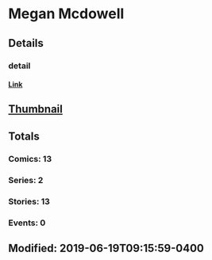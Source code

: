 # Megan  Mcdowell 
## Details
### detail
#### [Link](http://marvel.com/comics/creators/3983/megan_mcdowell?utm_campaign=apiRef&utm_source=225578a89fc76f3d20fbffda5d17a88d)
## [Thumbnail](http://i.annihil.us/u/prod/marvel/i/mg/b/40/image_not_available.jpg)
## Totals
### Comics: 13
### Series: 2
### Stories: 13
### Events: 0
## Modified: 2019-06-19T09:15:59-0400
